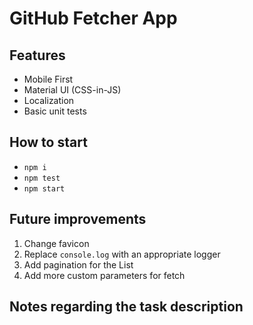 # GitHub Fetcher App

## Features

- Mobile First
- Material UI (CSS-in-JS)
- Localization
- Basic unit tests

## How to start

- `npm i`
- `npm test`
- `npm start`

## Future improvements

1. Change favicon
2. Replace `console.log` with an appropriate logger
3. Add pagination for the List
4. Add more custom parameters for fetch

## Notes regarding the task description
